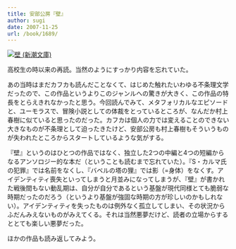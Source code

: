 ```yaml
---
title: 安部公房『壁』
author: sugi
date: 2007-11-25
url: /book/1689/
---
```

<a href="http://www.amazon.co.jp/exec/obidos/ASIN/4101121028/chezsugi-22/ref=nosim/" name="amazletlink" target="_blank"><img src="http://i0.wp.com/ec2.images-amazon.com/images/I/61CNZ3GF0CL.SL160.jpg?w=660" alt="壁 (新潮文庫)" class="alignleft" data-recalc-dims="1" /></a>

高校生の時以来の再読。当然のようにすっかり内容を忘れていた。

あの当時はまだカフカも読んだことなくて、はじめた触れたいわゆる不条理文学だったので、この作品というよりこのジャンルへの驚きが大きく、この作品の特長をとらえきれなかったと思う。今回読んでみて、メタフォリカルなエピソードと、ユーモラスで、冒険小説としての体裁をとっているところが、なんだか村上春樹に似ていると思ったのだった。カフカは個人の力では変えることのできない大きなものが不条理として迫ったきたけど、安部公房も村上春樹もそういうものが失われたところからスタートしているような気がする。

『壁』というのはひとつの作品ではなく、独立した2つの中編と4つの短編からなるアンソロジー的な本だ（ということも読むまで忘れていた）。『S・カルマ氏の犯罪』では名前をなくし、『バベルの塔の狸』では影（=身体）をなくす。アイデンティティ喪失といってしまうと月並みになってしまうが、『壁』が書かれた戦後間もない動乱期は、自分が自分であるという基盤が現代同様とても脆弱な時期だったのだろう（というより基盤が強固な時期の方が珍しいのかもしれない）。アイデンティティを失ったものは例外なく孤立してしまい、その状況からふだんみえないものがみえてくる。それは当然悪夢だけど、読者の立場からするととても楽しい悪夢だった。

ほかの作品も読み返してみよう。

